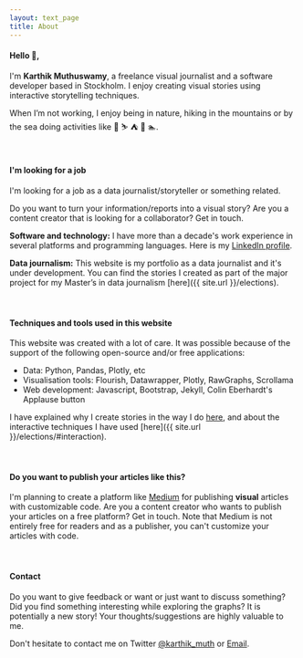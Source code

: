 ```yaml
---
layout: text_page
title: About
---
```


#### Hello 👋,

I'm **Karthik Muthuswamy**, a freelance visual journalist and a software developer based in Stockholm. I enjoy creating visual stories using
interactive storytelling techniques.

When I’m not working, I enjoy being in nature, hiking in the mountains or by the sea doing activities like 🧗 ⛷ ⛺️ 🛶 🏊.
<br><br><br>


#### I'm looking for a job
I'm looking for a job as a data journalist/storyteller or something related.

Do you want to turn your information/reports into a visual story? Are you a content creator that is looking for a collaborator? Get in touch.

**Software and technology:** I have more than a decade's work experience in several platforms and programming languages. Here is my [LinkedIn profile](https://www.linkedin.com/in/papanash/).

**Data journalism:** This website is my portfolio as a data journalist and it's under development. You can find the stories I created as part of the major project for my Master’s in data journalism [here]({{ site.url }}/elections).
<br><br><br>

#### Techniques and tools used in this website
This website was created with a lot of care. It was possible because of the support of the following open-source and/or free applications:
- Data: Python, Pandas, Plotly, etc
- Visualisation tools: Flourish, Datawrapper, Plotly, RawGraphs, Scrollama
- Web development: Javascript, Bootstrap, Jekyll, Colin Eberhardt's Applause button

I have explained why I create stories in the way I do [here]("https://karthik-m.medium.com/a-picture-is-worth-a-thousand-words-whats-a-data-viz-worth-6ea3b0d5c66?source=friends_link&sk=60a827d05b1b5a41d5ae43c5c1911553), and about the interactive techniques I have used [here]({{ site.url }}/elections/#interaction).
<br><br><br>

#### Do you want to publish your articles like this?
I'm planning to create a platform like [Medium](https://medium.com/) for publishing **visual** articles with customizable code. Are you a content creator who wants to publish your articles on a free platform? Get in touch. Note that Medium is not entirely free for readers and as a publisher, you can't customize your articles with code.
<br><br><br>

#### Contact
Do you want to give feedback or want or just want to discuss something? Did you find something interesting while exploring the graphs? It is potentially a new story! Your thoughts/suggestions are highly valuable to me.

Don't hesitate to contact me on Twitter [@karthik_muth](https://twitter.com/karthik_muth) or [Email](mailto:papanash.1987@gmail.com).
